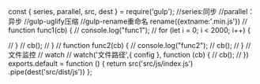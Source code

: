 const { series, parallel, src, dest } = require('gulp');
//series:同步
//parallel：异步
//gulp-uglify压缩
//gulp-rename重命名 rename({extname:'.min.js'})
// function func1(cb) {
//     console.log("func1");
//     for (let i = 0; i < 2000; i++) {

//     }
//     cb();
// }
// function func2(cb) {
//     console.log("func2");
//     cb();
// }
//文件监控
// watch
// watch('文件路径',{ config }, function (cb) { 
//     cb();
// })
exports.default = function () {
    return src('src/js/index.js')
        .pipe(dest('src/dist/js'))
};
